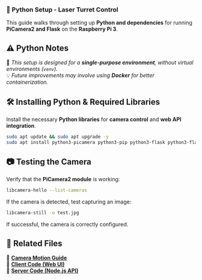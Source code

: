 ### **📌 Python Setup - Laser Turret Control**  

This guide walks through setting up **Python and dependencies** for running **PiCamera2 and Flask** on the **Raspberry Pi 3**.  

## **⚠️ Python Notes**
🚨 *This setup is designed for a **single-purpose environment**, without virtual environments (`venv`).*  
💡 *Future improvements may involve using **Docker** for better containerization.*  

## **🛠️ Installing Python & Required Libraries**
Install the necessary **Python libraries** for **camera control** and **web API integration**.

```bash
sudo apt update && sudo apt upgrade -y
sudo apt install python3-picamera python3-pip python3-flask python3-flask-cors -y
```

## **📷 Testing the Camera**
Verify that the **PiCamera2 module** is working:
```bash
libcamera-hello --list-cameras
```
If the camera is detected, test capturing an image:
```bash
libcamera-still -o test.jpg
```
If successful, the camera is correctly configured.


## **📂 Related Files**
🔗 **[Camera Motion Guide](./cam-motion.md)**  
🔗 **[Client Code (Web UI)](./client-setup.md)**  
🔗 **[Server Code (Node.js API)](./server-setup.md)**  
